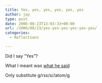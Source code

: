 ```yaml
---
title: Yes, yes, yes, yes, yes, yes
author: jay
type: post
date: 2006-08-23T13:03:33+00:00
url: /2006/08/23/yes-yes-yes-yes-yes-yes/
categories:
  - Reflections

---
```

Did I say “Yes”?

What I meant was [what he said][1]

Only substitute g/rss/s//atom/g

 [1]: http://chimprawk.blogspot.com/2006/08/orientation-20.html
